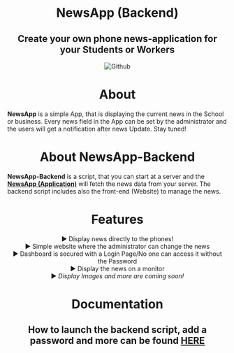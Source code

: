 <div align="center">

# NewsApp (Backend)
## Create your own phone news-application for your Students or Workers

![Github](https://img.shields.io/badge/Made%20with-Love-%23fc03f4?style=for-the-badge)

# About
</div>

__NewsApp__ is a simple App, that is displaying the current news in the School or business. Every news field in 
the App can be set by the administrator and the users will get a notification after news Update. Stay tuned!

<div align="center">

# About NewsApp-Backend

</div>

__NewsApp-Backend__ is a script, that you can start at a server and the 
__[NewsApp (Application)](https://github.com/Ufinator/NewsApp)__ will fetch the news data from your server. 
The backend script includes also the front-end (Website) to manage the news.

<div align="center">

# Features
▶ Display news directly to the phones! <br>
▶ Simple website where the administrator can change the news <br>
▶ Dashboard is secured with a Login Page/No one can access it without the Password <br>
▶ Display the news on a monitor <br>
▶ *Display Images and more are coming soon!*

# Documentation
## How to launch the backend script, add a password and more can be found [HERE](https://docs.newsapp.ufinator.net)

</div>